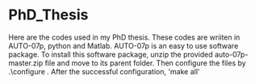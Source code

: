 # PhD_Thesis
Here are the codes used in my PhD thesis. These codes are wriiten in AUTO-07p, python and Matlab.
AUTO-07p is an easy to use software package. To install this software package, unzip the provided auto-07p-master.zip file and move to its parent folder. Then configure the files by .\configure . After the successful configuration, 'make all'
